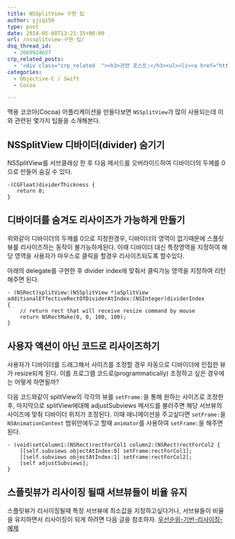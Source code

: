 ```yaml
---
title: NSSplitView 구현 팁
author: yjiq150
type: post
date: 2014-05-08T13:21:15+00:00
url: /nssplitview-구현-팁/
dsq_thread_id:
  - 2669924627
crp_related_posts:
  - '<div class="crp_related  "><h3>관련 포스트:</h3><ul><li><a href="https://www.letmecompile.com/shotcut-linux-server-video-generation/"     class="post-753"><span class="crp_title">Shotcut을 이용하여 리눅스 서버에서 템플릿 기반의 동영상 만들기</span></a></li><li><a href="https://www.letmecompile.com/chrome-extension-with-react/"     class="post-776"><span class="crp_title">크롬 익스텐션 개발 + 리액트 적용하기</span></a></li><li><a href="https://www.letmecompile.com/mysql-innodb-lock-deadlock/"     class="post-763"><span class="crp_title">MySQL InnoDB lock & deadlock 이해하기</span></a></li><li><a href="https://www.letmecompile.com/redis-cluster-sentinel-overview/"     class="post-770"><span class="crp_title">레디스 클러스터, 센티넬 구성 및 동작 방식</span></a></li><li><a href="https://www.letmecompile.com/kafka-consumer-offset-reset/"     class="post-786"><span class="crp_title">카프카(Kafka) Consumer offset reset 방법</span></a></li></ul><div class="crp_clear"></div></div>'
categories:
  - Objective-C / Swift
  - Cocoa

---
```

맥용 코코아(Cocoa) 어플리케이션을 만들다보면 `NSSplitView`가 많이 사용되는데 이와 관련된 몇가지 팁들을 소개해본다.

## NSSplitView 디바이더(divider) 숨기기

NSSplitView를 서브클래싱 한 후 다음 메서드를 오버라이드하여 디바이더의 두께를 0으로 만들어 숨길 수 있다.

    -(CGFloat)dividerThickness {
       return 0;
    }
    

## 디바이더를 숨겨도 리사이즈가 가능하게 만들기

위와같이 디바이더의 두께를 0으로 지정한경우, 디바이더의 영역이 없기때문에 스플릿뷰를 리사이즈하는 동작이 불가능하게된다. 이때 디바이더 대신 특정영역을 지정하여 해당 영역을 사용자가 마우스로 클릭을 할경우 리사이즈되도록 할수있다.

아래의 delegate를 구현한 후 divider index에 맞춰서 클릭가능 영역을 지정하여 리턴해주면 된다.

    - (NSRect)splitView:(NSSplitView *)aSplitView additionalEffectiveRectOfDividerAtIndex:(NSInteger)dividerIndex
    {
        // return rect that will receive resize command by mouse
        return NSRectMake(0, 0, 100, 100);
    }
    

## 사용자 액션이 아닌 코드로 리사이즈하기

사용자가 디바이더를 드래그해서 사이즈를 조정할 경우 자동으로 디바이더에 인접한 뷰가 resize되게 된다. 이를 프로그램 코드로(programmatically) 조정하고 싶은 경우에는 어떻게 하면될까?

다음 코드와같이 splitView의 각각의 뷰를 `setFrame:`을 통해 원하는 사이즈로 조정한 후, 마지막으로 splitView에대해 adjustSubviews 메서드를 불러주면 해당 서브뷰의 사이즈에 맞춰 디바이더 위치가 조정된다. 이때 애니메이션을 주고싶다면 `setFrame:`을 `NSAnimationContext` 범위안에두고 할때 `animator`를 사용하여 `setFrame:`을 해주면 된다.

    - (void)setColumn1:(NSRect)rectForCol1 column2:(NSRect)rectForCol2 {
        [[self.subviews objectAtIndex:0] setFrame:rectForCol1];
        [[self.subviews objectAtIndex:1] setFrame:rectForCol2];     
        [self adjustSubviews];
    }
    

## 스플릿뷰가 리사이징 될때 서브뷰들이 비율 유지

스플릿뷰가 리사이징될때 특정 서브뷰에 최소값을 지정하고싶다거나, 서브뷰들이 비율을 유지하면서 리사이징이 되게 하려면 다음 글을 참조하자. [우선순위-기반-리사이징-예제][1]

 [1]: http://www.letmecompile.com/nssplitview-우선순위-기반-리사이징-예제